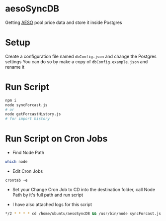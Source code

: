 # aesoSyncDB
Getting [AESO](http://ets.aeso.ca/) pool price data and store it inside Postgres

# Setup
Create a configuration file named `dbConfig.json` and change the Postgres settings
You can do so by make a copy of `dbConfig.example.json` and rename it

# Run Script
```bash
npm i
node syncForcast.js
# or
node getForcastHistory.js
# for import history
```

# Run Script on Cron Jobs
- Find Node Path
```bash
which node
```
- Edit Cron Jobs
```
crontab -e
```

- Set your Change Cron Job to CD into the destination folder, call Node Path by it's full path and run script

- I have also attached logs for this script

```bash
*/2 * * * * cd /home/ubuntu/aesoSyncDB && /usr/bin/node syncForcast.js >> /home/ubuntu/aeso_logfile.log 2>> /home/ubuntu/aeso_error.log
```
